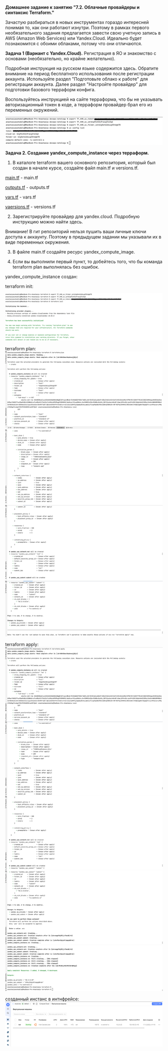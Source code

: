 **Домашнее задание к занятию "7.2. Облачные провайдеры и синтаксис Terraform."**

Зачастую разбираться в новых инструментах гораздо интересней понимая то, как они работают изнутри. Поэтому в рамках первого 
необязательного задания предлагается завести свою учетную запись в AWS (Amazon Web Services) или Yandex.Cloud. 
Идеально будет познакомится с обоими облаками, потому что они отличаются.

**Задача 1 (Вариант с Yandex.Cloud).** 
Регистрация в ЯО и знакомство с основами (необязательно, но крайне желательно).

Подробная инструкция на русском языке содержится здесь.
Обратите внимание на период бесплатного использования после регистрации аккаунта.
Используйте раздел "Подготовьте облако к работе" для регистрации аккаунта. Далее раздел "Настройте провайдер" 
для подготовки базового терраформ конфига.

Воспользуйтесь инструкцией на сайте терраформа, что бы не указывать авторизационный токен в коде, 
а терраформ провайдер брал его из переменных окружений.

![img_78.png](img_78.png)

**Задача 2. Создание yandex_compute_instance через терраформ.**

1. В каталоге terraform вашего основного репозитория, который был создан в начале курсе, создайте файл main.tf и versions.tf.

[main.tf](terraform/main.tf) - main.tf

[outputs.tf](terraform/outputs.tf) - outputs.tf

[vars.tf](terraform/vars.tf) - vars.tf

[vaersions.tf](terraform/versions.tf) - versions.tf

2. Зарегистрируйте провайдер для yandex.cloud. Подробную инструкцию можно найти здесь.

Внимание! В гит репозиторий нельзя пушить ваши личные ключи доступа к аккаунту. 
Поэтому в предыдущем задании мы указывали их в виде переменных окружения.

3. В файле main.tf создайте ресурс yandex_compute_image.

4. Если вы выполнили первый пункт, то добейтесь того, что бы команда terraform plan выполнялась без ошибок.

yandex_compute_instance создан:

terraform init:

![img_80.png](img_80.png)

terraform plan:
![img_81.png](img_81.png)
![img_82.png](img_82.png)
![img_83.png](img_83.png)
![img_84.png](img_84.png)

terraform apply:
![img_86.png](img_86.png)
![img_87.png](img_87.png)
![img_88.png](img_88.png)
![img_89.png](img_89.png)
![img_90.png](img_90.png)

созданный инстанс в интнфрейсе:
![img_91.png](img_91.png)